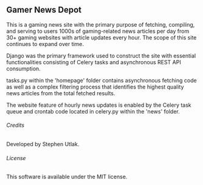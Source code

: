 ## Gamer News Depot
 
This is a gaming news site with the primary purpose of fetching, compiling, and serving to users 1000s of gaming-related news articles per day from 30+ gaming websites with article updates every hour. The scope of this site continues to expand over time.

Django was the primary framework used to construct the site with essential functionalities consisting of Celery tasks and asynchronous REST API consumption.

tasks.py within the 'homepage' folder contains asynchronous fetching code as well as a complex filtering process that identifies the highest quality news articles from the total fetched results.

The website feature of hourly news updates is enabled by the Celery task queue and crontab code located in celery.py within the 'news' folder.

###### Credits

Developed by Stephen Utlak.

###### License

This software is available under the MIT license.